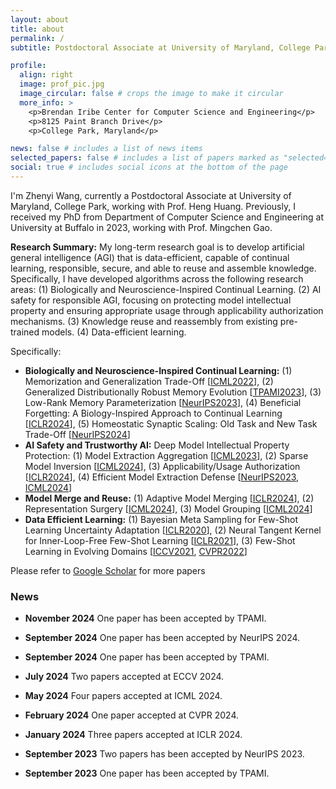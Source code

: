 ```yaml
---
layout: about
title: about
permalink: /
subtitle: Postdoctoral Associate at University of Maryland, College Park

profile:
  align: right
  image: prof_pic.jpg
  image_circular: false # crops the image to make it circular
  more_info: >
    <p>Brendan Iribe Center for Computer Science and Engineering</p>
    <p>8125 Paint Branch Drive</p>
    <p>College Park, Maryland</p>

news: false # includes a list of news items
selected_papers: false # includes a list of papers marked as "selected={true}"
social: true # includes social icons at the bottom of the page
---
```


I'm Zhenyi Wang, currently a Postdoctoral Associate at University of Maryland, College Park, working with Prof. Heng Huang. Previously, I received my PhD from Department of Computer Science and Engineering at University at Buffalo in 2023, working with Prof. Mingchen Gao.

**Research Summary:**
My long-term research goal is to develop artificial general intelligence (AGI) that is data-efficient, capable of continual learning, responsible, secure, and able to reuse and assemble knowledge. Specifically, I have developed algorithms across the following research areas: (1) Biologically and Neuroscience-Inspired Continual Learning. (2) AI safety for responsible AGI, focusing on protecting model intellectual property and ensuring appropriate usage through applicability authorization mechanisms. (3) Knowledge reuse and reassembly from existing pre-trained models. (4) Data-efficient learning.

Specifically:

- **Biologically and Neuroscience-Inspired Continual Learning:** (1) Memorization and Generalization Trade-Off [<a href="https://arxiv.org/abs/2207.07256">ICML2022</a>], (2) Generalized Distributionally Robust Memory Evolution [<a href="https://www.computer.org/csdl/journal/tp/2023/12/10258417/1QEwVQys7ok">TPAMI2023</a>], (3) Low-Rank Memory Parameterization [<a href="https://proceedings.neurips.cc/paper_files/paper/2023/file/d5f34e7e70d80f5037ab16a48e2d186e-Paper-Conference.pdf">NeurIPS2023</a>], (4) Beneficial Forgetting: A Biology-Inspired Approach to Continual Learning [<a href="https://arxiv.org/abs/2403.13249">ICLR2024</a>], (5) Homeostatic Synaptic Scaling: Old Task and New Task Trade-Off [<a href="https://openreview.net/forum?id=B5vQ7IQW7d&referrer=%5Bthe%20profile%20of%20Zhenyi%20Wang%5D(%2Fprofile%3Fid%3D~Zhenyi_Wang1)">NeurIPS2024</a>]
- **AI Safety and Trustworthy AI:** Deep Model Intellectual Property Protection: (1) Model Extraction Aggregation [<a href="https://arxiv.org/abs/2305.18413">ICML2023</a>], (2) Sparse Model Inversion [<a href="https://openreview.net/pdf?id=T0lFfO8HaK">ICML2024</a>], (3) Applicability/Usage Authorization [<a href="https://openreview.net/pdf?id=FYKVPOHCpE">ICLR2024</a>], (4) Efficient Model Extraction Defense [<a href="https://papers.nips.cc/paper_files/paper/2023/file/0207c9ea9faf66c6e892c3fa3c167b75-Paper-Conference.pdf">NeurIPS2023</a>, <a href="https://openreview.net/pdf?id=EFtNP211X3">ICML2024</a>]
- **Model Merge and Reuse:** (1) Adaptive Model Merging [<a href="https://arxiv.org/pdf/2310.02575">ICLR2024</a>], (2) Representation Surgery [<a href="https://arxiv.org/pdf/2402.02705">ICML2024</a>], (3) Model Grouping [<a href="https://arxiv.org/abs/2405.16560">ICML2024</a>]
- **Data Efficient Learning:** (1) Bayesian Meta Sampling for Few-Shot Learning Uncertainty Adaptation [<a href="https://openreview.net/forum?id=Bkxv90EKPB">ICLR2020</a>], (2) Neural Tangent Kernel for Inner-Loop-Free Few-Shot Learning [<a href="https://arxiv.org/abs/2102.03909">ICLR2021</a>], (3) Few-Shot Learning in Evolving Domains [<a href="https://arxiv.org/abs/2109.14120">ICCV2021</a>, <a href="https://openaccess.thecvf.com/content/CVPR2022/html/Wang_Learning_To_Learn_and_Remember_Super_Long_Multi-Domain_Task_Sequence_CVPR_2022_paper.html">CVPR2022</a>]

Please refer to [Google Scholar](https://scholar.google.com/citations?hl=zh-CN&user=F4uLsroAAAAJ&view_op=list_works) for more papers

### News

- **November 2024** One paper has been accepted by TPAMI.

- **September 2024** One paper has been accepted by NeurIPS 2024.

- **September 2024** One paper has been accepted by TPAMI.

- **July 2024** Two papers accepted at ECCV 2024.

- **May 2024** Four papers accepted at ICML 2024.

- **February 2024** One paper accepted at CVPR 2024.

- **January 2024** Three papers accepted at ICLR 2024.

- **September 2023** Two papers has been accepted by NeurIPS 2023.

- **September 2023** One paper has been accepted by TPAMI.
